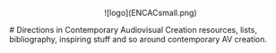 <p align="center">![logo](ENCACsmall.png)</p>
# Directions in Contemporary Audiovisual Creation
resources, lists, bibliography, inspiring stuff and so around contemporary AV creation.
